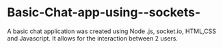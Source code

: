 # Basic-Chat-app-using--sockets-

A basic chat application was created using Node .js, socket.io, HTML,CSS and Javascript.
It allows for the interaction between 2 users.

